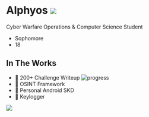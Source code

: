 # Alphyos ![](https://komarev.com/ghpvc/?username=alphyos&color=ff88bf)
Cyber Warfare Operations & Computer Science Student
- Sophomore
- 18

## In The Works
- 🥇 200+ Challenge Writeup ![progress](https://progress-bar.dev/59/?scale=248&title=Uploaded:&suffix=/248&color=ff88bf)
- 🔎 OSINT Framework
- 📱 Personal Android SKD
- 🌲 Keylogger <!---delayed 1/11-->



<a>
  <img align="center" src="https://github-readme-stats.vercel.app/api?username=alphyos&show_icons=true&theme=omni&rank_icon=github&include_all_commit=true"/>
</a>
